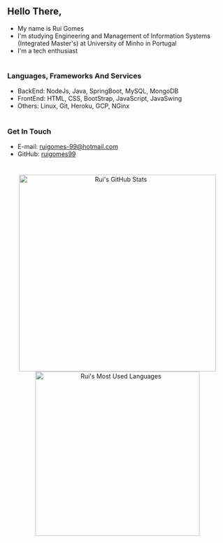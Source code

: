 ## Hello There,
- My name is Rui Gomes
- I'm studying Engineering and Management of Information Systems (Integrated Master's) at University of Minho in Portugal
- I'm a tech enthusiast
#
### Languages, Frameworks And Services
- BackEnd: NodeJs, Java, SpringBoot, MySQL, MongoDB
- FrontEnd: HTML, CSS, BootStrap, JavaScript, JavaSwing
- Others: Linux, Git, Heroku, GCP, NGinx
#
### Get In Touch
- E-mail: ruigomes-99@hotmail.com
- GitHub: [ruigomes99](https://github.com/ruigomes99)
#
<p align="center">
    <div align=center>
        <img width=450 src="https://github-readme-stats.vercel.app/api?username=ruigomes99&show_icons=true&theme=dark&custom_title=Rui's GitHub Stats" alt="Rui's GitHub Stats">
        <img width=376 src="https://github-readme-stats.vercel.app/api/top-langs/?username=ruigomes99&theme=dark&layout=compact" alt="Rui's Most Used Languages">
    </div>
</p>